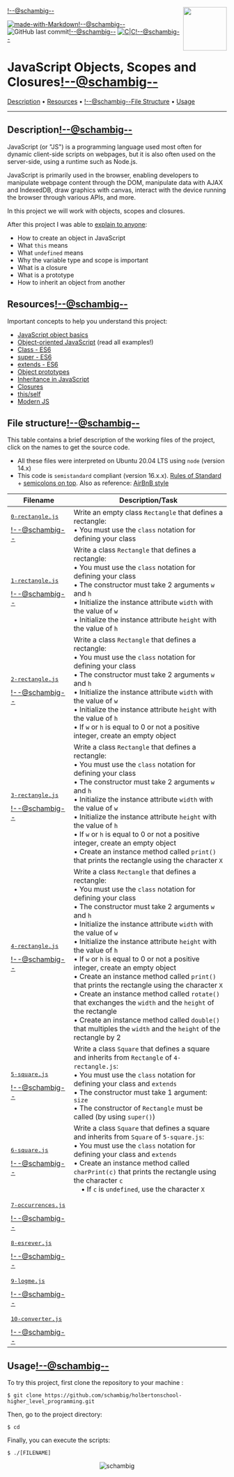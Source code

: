 <img align='right' src='https://user-images.githubusercontent.com/5713670/87202985-820dcb80-c2b6-11ea-9f56-7ec461c497c3.gif' width='100'><!--@schambig-->

[![made-with-Markdown](https://img.shields.io/badge/Made%20with-Markdown-1f425f.svg)](http://commonmark.org)<!--@schambig-->
![GitHub last commit](https://img.shields.io/github/last-commit/schambig/holbertonschool-higher_level_programming)<!--@schambig-->
[![C|C](https://img.shields.io/badge/Repo-00%20commits-orange.svg)](https://sourcerer.io/schambig)<!--@schambig-->

# JavaScript Objects, Scopes and Closures<!--@schambig-->

[Description](#description) • [Resources](#resources) • <!--@schambig-->[File Structure](#file-structure) • [Usage](#usage)

---

## Description<!--@schambig-->

JavaScript (or "JS") is a programming language used most often for dynamic client-side scripts on webpages, but it is also often used on the server-side, using a runtime such as Node.js.

JavaScript is primarily used in the browser, enabling developers to manipulate webpage content through the DOM, manipulate data with AJAX and IndexedDB, draw graphics with canvas, interact with the device running the browser through various APIs, and more.

In this project we will work with objects, scopes and closures.

After this project I was able to [explain to anyone](https://fs.blog/feynman-learning-technique/):

* How to create an object in JavaScript
* What `this` means
* What `undefined` means
* Why the variable type and scope is important
* What is a closure
* What is a prototype
* How to inherit an object from another

## Resources<!--@schambig-->

Important concepts to help you understand this project:

* [JavaScript object basics](https://developer.mozilla.org/en-US/docs/Learn/JavaScript/Objects/Basics)
* [Object-oriented JavaScript](https://developer.mozilla.org/en-US/docs/Learn/JavaScript/Objects/Classes_in_JavaScript) (read all examples!)
* [Class - ES6](https://developer.mozilla.org/en-US/docs/Web/JavaScript/Reference/Classes)
* [super - ES6](https://developer.mozilla.org/en-US/docs/Web/JavaScript/Reference/Operators/super)
* [extends - ES6](https://developer.mozilla.org/en-US/docs/Web/JavaScript/Reference/Classes/extends)
* [Object prototypes](https://developer.mozilla.org/en-US/docs/Learn/JavaScript/Objects/Object_prototypes)
* [Inheritance in JavaScript](https://developer.mozilla.org/en-US/docs/Learn/JavaScript/Objects/Classes_in_JavaScript)
* [Closures](https://developer.mozilla.org/en-US/docs/Web/JavaScript/Closures)
* [this/self](https://alistapart.com/article/getoutbindingsituations/)
* [Modern JS](https://github.com/mbeaudru/modern-js-cheatsheet)

## File structure<!--@schambig-->

This table contains a brief description of the working files of the project, click on the names to get the source code.

* All these files were interpreted on Ubuntu 20.04 LTS using `node` (version 14.x)
* This code is `semistandard` compliant (version 16.x.x). [Rules of Standard](https://standardjs.com/rules.html) + [semicolons on top](https://github.com/standard/semistandard). Also as reference: [AirBnB style](https://github.com/airbnb/javascript)

| Filename | Description/Task |
| --- | --- |
| <pre>[0-rectangle.js](0-rectangle.js)</pre><!--@schambig--> | Write an empty class `Rectangle` that defines a rectangle:<br>• You must use the `class` notation for defining your class |
| <pre>[1-rectangle.js](1-rectangle.js)</pre><!--@schambig--> | Write a class `Rectangle` that defines a rectangle:<br>• You must use the `class` notation for defining your class<br>• The constructor must take 2 arguments `w` and `h`<br>• Initialize the instance attribute `width` with the value of `w`<br>• Initialize the instance attribute `height` with the value of `h` |
| <pre>[2-rectangle.js](2-rectangle.js)</pre><!--@schambig--> | Write a class `Rectangle` that defines a rectangle:<br>• You must use the `class` notation for defining your class<br>• The constructor must take 2 arguments `w` and `h`<br>• Initialize the instance attribute `width` with the value of `w`<br>• Initialize the instance attribute `height` with the value of `h`<br>• If `w` or `h` is equal to 0 or not a positive integer, create an empty object |
| <pre>[3-rectangle.js](3-rectangle.js)</pre><!--@schambig--> | Write a class `Rectangle` that defines a rectangle:<br>• You must use the `class` notation for defining your class<br>• The constructor must take 2 arguments `w` and `h`<br>• Initialize the instance attribute `width` with the value of `w`<br>• Initialize the instance attribute `height` with the value of `h`<br>• If `w` or `h` is equal to 0 or not a positive integer, create an empty object<br>• Create an instance method called `print()` that prints the rectangle using the character `X` |
| <pre>[4-rectangle.js](4-rectangle.js)</pre><!--@schambig--> | Write a class `Rectangle` that defines a rectangle:<br>• You must use the `class` notation for defining your class<br>• The constructor must take 2 arguments `w` and `h`<br>• Initialize the instance attribute `width` with the value of `w`<br>• Initialize the instance attribute `height` with the value of `h`<br>• If `w` or `h` is equal to 0 or not a positive integer, create an empty object<br>• Create an instance method called `print()` that prints the rectangle using the character `X`<br>• Create an instance method called `rotate()` that exchanges the `width` and the `height` of the rectangle<br>• Create an instance method called `double()` that multiples the `width` and the `height` of the rectangle by 2 |
| <pre>[5-square.js](5-square.js)</pre><!--@schambig--> | Write a class `Square` that defines a square and inherits from `Rectangle` of `4-rectangle.js`:<br>• You must use the `class` notation for defining your class and `extends`<br>• The constructor must take 1 argument: `size`<br>• The constructor of `Rectangle` must be called (by using `super()`) |
| <pre>[6-square.js](6-square.js)</pre><!--@schambig--> | Write a class `Square` that defines a square and inherits from `Square` of `5-square.js`:<br>• You must use the `class` notation for defining your class and `extends`<br>• Create an instance method called `charPrint(c)` that prints the rectangle using the character `c`<br>&nbsp;&nbsp;&nbsp;&nbsp;• If `c` is `undefined`, use the character `X` |
| <pre>[7-occurrences.js](7-occurrences.js)</pre><!--@schambig--> |  |
| <pre>[8-esrever.js](8-esrever.js)</pre><!--@schambig--> |  |
| <pre>[9-logme.js](9-logme.js)</pre><!--@schambig--> |  |
| <pre>[10-converter.js](10-converter.js)</pre><!--@schambig--> |  |
<!-- <pre><br><br></pre> • <br>•-->

## Usage<!--@schambig-->

To try this project, first clone the repository to your machine :

```
$ git clone https://github.com/schambig/holbertonschool-higher_level_programming.git
```

Then, go to the project directory:

```
$ cd 
```

Finally, you can execute the scripts:

```
$ ./[FILENAME]
```


<p align="center">
  <img alt="schambig" src="https://capsule-render.vercel.app/api?type=waving&color=gradient&height=60&section=footer"/>
</p>
